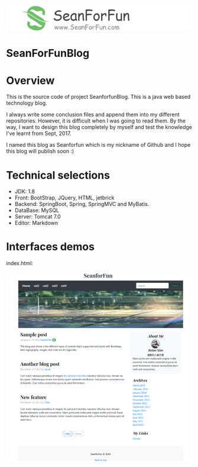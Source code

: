 <p align="center">
  <a href="https://github.com/Seanforfun/SeanForFunBlog">
    <img src="https://github.com/Seanforfun/SeanForFunBlog/blob/master/src/main/resources/static/images/readme/logo.png"></img>
  </a>
</p>

# SeanForFunBlog

Overview
======================================
<p>This is the source code of project SeanforfunBlog. This is a java web based technology blog.</p>
<p>I always write some conclusion files and append them into my different repositories. However, it is difficult when I was going to read them. By the way, I want to design this blog completely by myself and test the knowledge I've learnt from Sept, 2017.</p>
<p>I named this blog as Seanforfun which is my nickname of Github and I hope this blog will publish soon :)</p>

Technical selections
======================================
* JDK: 1.8
* Front: BootStrap, JQuery, HTML, jetbrick
* Backend: SpringBoot, Spring, SpringMVC and MyBatis.
* DataBase: MySQL
* Server: Tomcat 7.0
* Editor: Markdown

Interfaces demos
======================================
index.html:
<p align="center">
  <a href="tbd">
    <img src="https://github.com/Seanforfun/SeanForFunBlog/blob/master/src/main/resources/static/images/readme/index.png"></img>
  </a>
</p>
